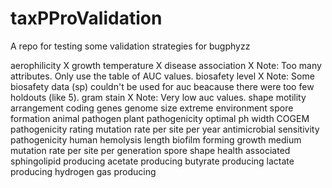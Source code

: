 # taxPProValidation

A repo for testing some validation strategies for bugphyzz

aerophilicity   X
growth temperature  X
disease association X   Note: Too many attributes. Only use the table of AUC values.
biosafety level X   Note: Some biosafety data (sp) couldn't be used for auc beacause there were too few holdouts (like 5).
gram stain X Note: Very low auc values.
shape
motility
arrangement
coding genes
genome size
extreme environment
spore formation
animal pathogen
plant pathogenicity
optimal ph
width
COGEM pathogenicity rating
mutation rate per site per year
antimicrobial sensitivity
pathogenicity human
hemolysis
length
biofilm forming
growth medium
mutation rate per site per generation
spore shape
health associated
sphingolipid producing
acetate producing
butyrate producing
lactate producing
hydrogen gas producing

